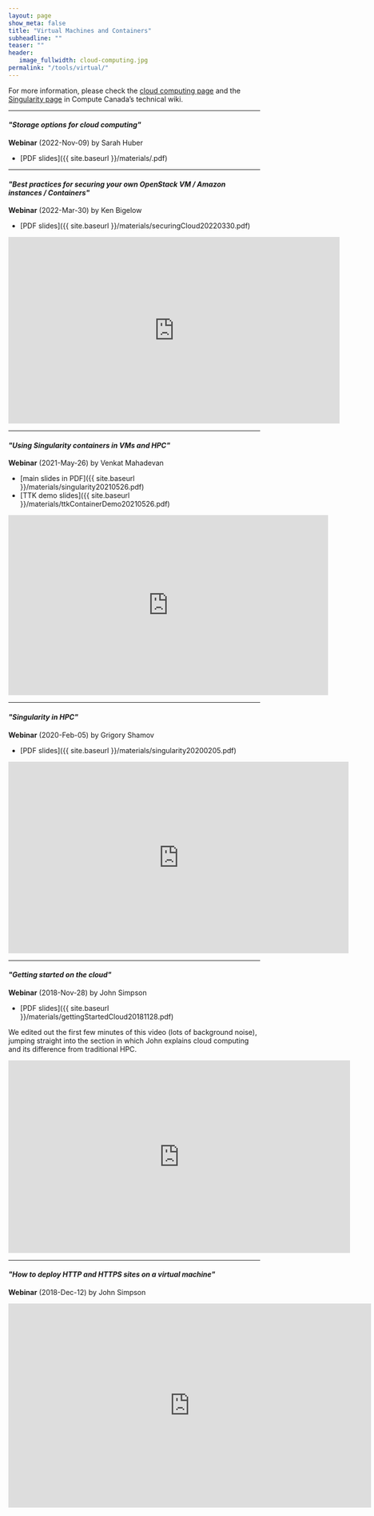 ```yaml
---
layout: page
show_meta: false
title: "Virtual Machines and Containers"
subheadline: ""
teaser: ""
header:
   image_fullwidth: cloud-computing.jpg
permalink: "/tools/virtual/"
---
```


<!-- 1. Open `_config.yml` and work it through, it's well documented -->
<!-- 1. [Read the documentation][1] to check out all features of *Feeling Responsive*. -->
<!--  [1]: {{ site.url }}{{ site.baseurl }}/documentation/ -->

For more information, please check the [cloud computing page](https://docs.computecanada.ca/wiki/Cloud)
and the [Singularity page](https://docs.computecanada.ca/wiki/Singularity) in Compute Canada&#8217;s
technical wiki.

---

<a name="cloudSecurity"></a>
#### *"Storage options for cloud computing"*

**Webinar** (2022-Nov-09) by Sarah Huber

* [PDF slides]({{ site.baseurl }}/materials/.pdf)

<!-- <div class="flex-video"> -->
<!-- </div> -->






---

<a name="cloudSecurity"></a>
#### *"Best practices for securing your own OpenStack VM / Amazon instances / Containers"*

**Webinar** (2022-Mar-30) by Ken Bigelow

* [PDF slides]({{ site.baseurl }}/materials/securingCloud20220330.pdf)

<div class="flex-video">
	<iframe width="663" height="373" src="https://www.youtube.com/embed/5PMi6aqGwN4" title="YouTube video player"
	frameborder="0" allow="accelerometer; autoplay; clipboard-write; encrypted-media; gyroscope; picture-in-picture"
	allowfullscreen></iframe>
</div>

---

<a name="venkatSingularity"></a>
#### *"Using Singularity containers in VMs and HPC"*

**Webinar** (2021-May-26) by Venkat Mahadevan

* [main slides in PDF]({{ site.baseurl }}/materials/singularity20210526.pdf)
* [TTK demo slides]({{ site.baseurl }}/materials/ttkContainerDemo20210526.pdf)

<div class="flex-video">
	<iframe width="640" height="360" src="https://www.youtube.com/embed/8QVzb78LUq4" title="YouTube video player"
	frameborder="0" allow="accelerometer; autoplay; clipboard-write; encrypted-media; gyroscope; picture-in-picture"
	allowfullscreen></iframe>
</div>

---

#### *"Singularity in HPC"*

**Webinar** (2020-Feb-05) by Grigory Shamov

* [PDF slides]({{ site.baseurl }}/materials/singularity20200205.pdf)

<div class="flex-video">
	<iframe width="681" height="383" src="https://www.youtube.com/embed/z-RtotX0i_0" frameborder="0"
	allow="accelerometer; autoplay; encrypted-media; gyroscope; picture-in-picture"
	allowfullscreen></iframe>
</div>

---

#### *"Getting started on the cloud"*

**Webinar** (2018-Nov-28) by John Simpson

* [PDF slides]({{ site.baseurl }}/materials/gettingStartedCloud20181128.pdf)

We edited out the first few minutes of this video (lots of background noise), jumping straight into the
section in which John explains cloud computing and its difference from traditional HPC.

<div class="flex-video">
	<iframe width="684" height="385" src="https://www.youtube.com/embed/JFFlkPrGFbM" frameborder="0"
	allow="accelerometer; autoplay; encrypted-media; gyroscope; picture-in-picture"
	allowfullscreen></iframe>
</div>

---

#### *"How to deploy HTTP and HTTPS sites on a virtual machine"*

**Webinar** (2018-Dec-12) by John Simpson

<div class="flex-video">
	<iframe width="726" height="408" src="https://www.youtube.com/embed/_hn_pVHGx8o" frameborder="0"
	allow="accelerometer; autoplay; encrypted-media; gyroscope; picture-in-picture"
	allowfullscreen></iframe>
</div>

<!-- &nbsp; -->
